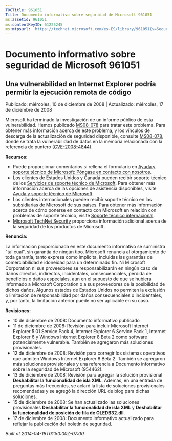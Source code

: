 ```yaml
---
TOCTitle: 961051
Title: Documento informativo sobre seguridad de Microsoft 961051
ms:assetid: 961051
ms:contentKeyID: 61225245
ms:mtpsurl: 'https://technet.microsoft.com/es-ES/library/961051(v=Security.10)'
---
```



Documento informativo sobre seguridad de Microsoft 961051
=========================================================

Una vulnerabilidad en Internet Explorer podría permitir la ejecución remota de código
-------------------------------------------------------------------------------------

Publicado: miércoles, 10 de diciembre de 2008 | Actualizado: miércoles, 17 de diciembre de 2008

Microsoft ha terminado la investigación de un informe público de esta vulnerabilidad. Hemos publicado [MS08-078](http://technet.microsoft.com/security/bulletin/ms08-078) para tratar este problema. Para obtener más información acerca de este problema, y los vínculos de descarga de la actualización de seguridad disponible, consulte [MS08-078](http://technet.microsoft.com/security/bulletin/ms08-078), donde se trata la vulnerabilidad de datos en la memoria relacionada con la referencia de puntero ([CVE-2008-4844](http://www.cve.mitre.org/cgi-bin/cvename.cgi?name=cve-2008-4844)).

**Recursos:**

-   Puede proporcionar comentarios si rellena el formulario en [Ayuda y soporte técnico de Microsoft: Póngase en contacto con nosotros](https://support.microsoft.com/common/survey.aspx?scid=sw;en;1257&amp;showpage=1&amp;ws=technet&amp;sd=tech).
-   Los clientes de Estados Unidos y Canadá pueden recibir soporte técnico de los [Servicios de soporte técnico de Microsoft](http://support.microsoft.com/default.aspx?scid=fh;es-es;incidentsubmit). Para obtener más información acerca de las opciones de asistencia disponibles, visite [Ayuda y soporte técnico de Microsoft](http://support.microsoft.com/).
-   Los clientes internacionales pueden recibir soporte técnico en las subsidiarias de Microsoft de sus países. Para obtener más información acerca de cómo ponerse en contacto con Microsoft en relación con problemas de soporte técnico, visite [Soporte técnico internacional](http://go.microsoft.com/fwlink/?linkid=21155).
-   [Microsoft TechNet Security](http://www.microsoft.com/spain/technet/security/default.mspx) proporciona información adicional acerca de la seguridad de los productos de Microsoft.

**Renuncia:**

La información proporcionada en este documento informativo se suministra "tal cual", sin garantía de ningún tipo. Microsoft renuncia al otorgamiento de toda garantía, tanto expresa como implícita, incluidas las garantías de comerciabilidad e idoneidad para un determinado fin. Ni Microsoft Corporation ni sus proveedores se responsabilizarán en ningún caso de daños directos, indirectos, incidentales, consecuenciales, pérdida de beneficios o daños especiales, aun en el supuesto de que se hubiera informado a Microsoft Corporation o a sus proveedores de la posibilidad de dichos daños. Algunos estados de Estados Unidos no permiten la exclusión o limitación de responsabilidad por daños consecuenciales o incidentales, y, por tanto, la limitación anterior puede no ser aplicable en su caso.

**Revisiones:**

-   10 de diciembre de 2008: Documento informativo publicado
-   11 de diciembre de 2008: Revisión para incluir Microsoft Internet Explorer 5.01 Service Pack 4, Internet Explorer 6 Service Pack 1, Internet Explorer 6 y Windows Internet Explorer 8 Beta 2 como software potencialmente vulnerable. También se agregaron más soluciones provisionales.
-   12 de diciembre de 2008: Revisión para corregir los sistemas operativos que admiten Windows Internet Explorer 8 Beta 2. También se agregaron más soluciones provisionales y una referencia a Documento informativo sobre la seguridad de Microsoft (954462).
-   13 de diciembre de 2008: Revisión para agregar la solución provisional **Deshabilitar la funcionalidad de isla XML**. Además, en una entrada de preguntas más frecuentes, se aclaró la lista de soluciones provisionales recomendadas y se agregó la dirección URL de blog para dichas soluciones.
-   15 de diciembre de 2008: Se han actualizado las soluciones provisionales **Deshabilitar la funcionalidad de isla XML** y **Deshabilitar la funcionalidad de posición de fila de OLEDB32.dll**.
-   17 de diciembre de 2008: Documento informativo actualizado para reflejar la publicación del boletín de seguridad.

*Built at 2014-04-18T01:50:00Z-07:00*
